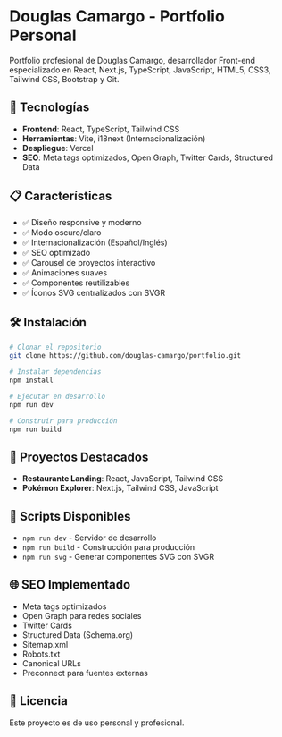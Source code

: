 # Douglas Camargo - Portfolio Personal

Portfolio profesional de Douglas Camargo, desarrollador Front-end especializado en React, Next.js, TypeScript, JavaScript, HTML5, CSS3, Tailwind CSS, Bootstrap y Git.

## 🚀 Tecnologías

- **Frontend**: React, TypeScript, Tailwind CSS
- **Herramientas**: Vite, i18next (Internacionalización)
- **Despliegue**: Vercel
- **SEO**: Meta tags optimizados, Open Graph, Twitter Cards, Structured Data

## 📋 Características

- ✅ Diseño responsive y moderno
- ✅ Modo oscuro/claro
- ✅ Internacionalización (Español/Inglés)
- ✅ SEO optimizado
- ✅ Carousel de proyectos interactivo
- ✅ Animaciones suaves
- ✅ Componentes reutilizables
- ✅ Íconos SVG centralizados con SVGR

## 🛠️ Instalación

```bash
# Clonar el repositorio
git clone https://github.com/douglas-camargo/portfolio.git

# Instalar dependencias
npm install

# Ejecutar en desarrollo
npm run dev

# Construir para producción
npm run build
```

## 📱 Proyectos Destacados

- **Restaurante Landing**: React, JavaScript, Tailwind CSS
- **Pokémon Explorer**: Next.js, Tailwind CSS, JavaScript

## 🔧 Scripts Disponibles

- `npm run dev` - Servidor de desarrollo
- `npm run build` - Construcción para producción
- `npm run svg` - Generar componentes SVG con SVGR

## 🌐 SEO Implementado

- Meta tags optimizados
- Open Graph para redes sociales
- Twitter Cards
- Structured Data (Schema.org)
- Sitemap.xml
- Robots.txt
- Canonical URLs
- Preconnect para fuentes externas

## 📄 Licencia

Este proyecto es de uso personal y profesional.
